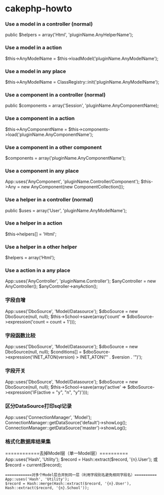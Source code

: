cakephp-howto
=============

<h3>Use a model in a controller (normal)</h3>
	public $helpers = array('Html', 'pluginName.AnyHelperName');

<h3>Use a model in a action</h3>
	$this->AnyModelName = $this->loadModel('pluginName.AnyModelName');

<h3>Use a model in any place</h3>
	$this->AnyModelName = ClassRegistry::init('pluginName.AnyModelName');

<h3>Use a component in a controller (normal)</h3>
	public $components = array('Session', 'pluginName.AnyComponentName);

<h3>Use a component in a action</h3>
	$this->AnyComponentName = $this->components->load('pluginName.AnyComponentName');

<h3>Use a component in a other component</h3>
	$components = array('pluginName.AnyComponentName');

<h3>Use a component in any place</h3>
	App::uses('AnyComponent', 'pluginName.Controller/Component');
	$this->Any = new AnyComponent(new ComponentCollection());

<h3>Use a helper in a controller (normal)</h3>
	public $uses = array('User', 'pluginName.AnyModelName');

<h3>Use a helper in a action</h3>
	$this->helpers[] = 'Html';

<h3>Use a helper in a other helper</h3>
	$helpers = array(‘Html’);

<h3>Use a action in a any place</h3>
	App::uses('AnyController', 'pluginName.Controller');
	$anyController = new AnyController();
	$anyController->anyAction();


<h3>字段自增</h3>
	App::uses('DboSource', 'Model/Datasource');
	$dboSource = new DboSource(null, null);
	$this->School->save(array('count' => $dboSource->expression('count = count + 1')));

<h3>字段函数比较</h3>
	App::uses('DboSource', 'Model/Datasource');
	$dboSource = new DboSource(null, null);
	$conditions[] = $dboSource->expression('INET_ATON(version) > INET_ATON("' . $version . '")');

<h3>字段开关</h3>
	App::uses('DboSource', 'Model/Datasource');
	$dboSource = new DboSource(null, null);
	$this->School->save(array('active' => $dboSource->expression('IF(active = "y", "n", "y")')));

<h3>区分DataSource打印sql记录</h3>
	App::uses('ConnectionManager', 'Model');
	ConnectionManager::getDataSource('default')->showLog();
	ConnectionManager::getDataSource('master')->showLog();

	
<h3>格式化数据库结果集</h3>
	============去掉Model层（单一Model层）==========
	App::uses('Hash', 'Utility');
 	$record = Hash::extract($record, '{n}.User');
	或
	$record = current($record);

	============对多个Model层合并到同一层（利用字段别名避免相同字段名）==========
	App::uses('Hash', 'Utility');
	$record = Hash::merge(Hash::extract($record, '{n}.User'), Hash::extract($record, '{n}.School'));





